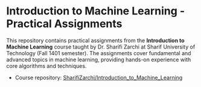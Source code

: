 # Introduction to Machine Learning - Practical Assignments

This repository contains practical assignments from the **Introduction to Machine Learning** course taught by Dr. Sharifi Zarchi at Sharif University of Technology (Fall 1401 semester). The assignments cover fundamental and advanced topics in machine learning, providing hands-on experience with core algorithms and techniques.

- Course repository: [SharifiZarchi/Introduction_to_Machine_Learning](https://github.com/SharifiZarchi/Introduction_to_Machine_Learning)

